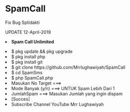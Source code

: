 # SpamCall
Fix Bug Sptidakti


UPDATE 12-April-2019
<b><li>Spam Call Unlimited</b>
<li>$ pkg update && pkg upgrade
<li>$ pkg install php
<li>$ pkg install git
<li>$ git clone https://github.com/Mrrlughawiyah/SpamCall
<li>$ cd SpamSms
<li>$ php SpamCall.php
<li> Masukan No Target ===> 
<li> Mode Banyak (y/n) ===> UNTUK Spam Lebih Dari 1
<li> JumlahSpam ===> Masukan Jumlah yang ingin dispam
<li> [Succes]
<li> Subscribe Channel YouTube Mrr Lughawiyah
